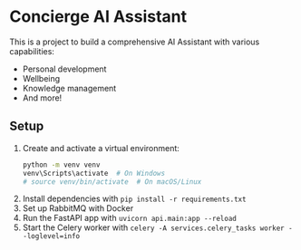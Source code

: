 # Concierge AI Assistant

This is a project to build a comprehensive AI Assistant with various capabilities:
- Personal development
- Wellbeing
- Knowledge management
- And more!

## Setup
1. Create and activate a virtual environment:
   ```sh
   python -m venv venv
   venv\Scripts\activate  # On Windows
   # source venv/bin/activate  # On macOS/Linux
2. Install dependencies with `pip install -r requirements.txt`
3. Set up RabbitMQ with Docker
4. Run the FastAPI app with `uvicorn api.main:app --reload`
5. Start the Celery worker with `celery -A services.celery_tasks worker --loglevel=info`
        